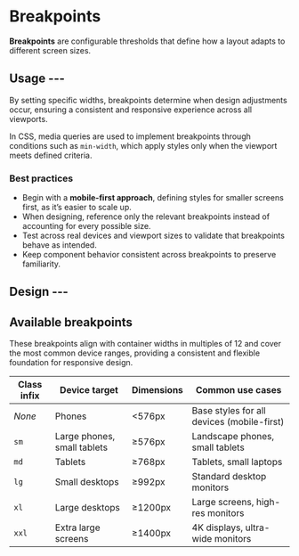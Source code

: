 # Breakpoints

**Breakpoints** are configurable thresholds that define how a layout adapts to different screen sizes.

## Usage ---

By setting specific widths, breakpoints determine when design adjustments occur, ensuring a consistent
and responsive experience across all viewports.

In CSS, media queries are used to implement breakpoints through conditions such as `min-width`,
which apply styles only when the viewport meets defined criteria.

### Best practices

- Begin with a **mobile-first approach**, defining styles for smaller screens first, as it’s easier to scale up.
- When designing, reference only the relevant breakpoints instead of accounting for every possible size.
- Test across real devices and viewport sizes to validate that breakpoints behave as intended.
- Keep component behavior consistent across breakpoints to preserve familiarity.

## Design ---

## Available breakpoints

These breakpoints align with container widths in multiples of 12 and cover the most common device ranges,
providing a consistent and flexible foundation for responsive design.

| Class infix | Device target | Dimensions | Common use cases |
|-------------|--------------|------------|------------------|
| *None*      | Phones       | <576px     | Base styles for all devices (mobile-first) |
| `sm`        | Large phones, small tablets | ≥576px | Landscape phones, small tablets |
| `md`        | Tablets      | ≥768px     | Tablets, small laptops |
| `lg`        | Small desktops | ≥992px   | Standard desktop monitors |
| `xl`        | Large desktops | ≥1200px  | Large screens, high-res monitors |
| `xxl`       | Extra large screens | ≥1400px | 4K displays, ultra-wide monitors |

